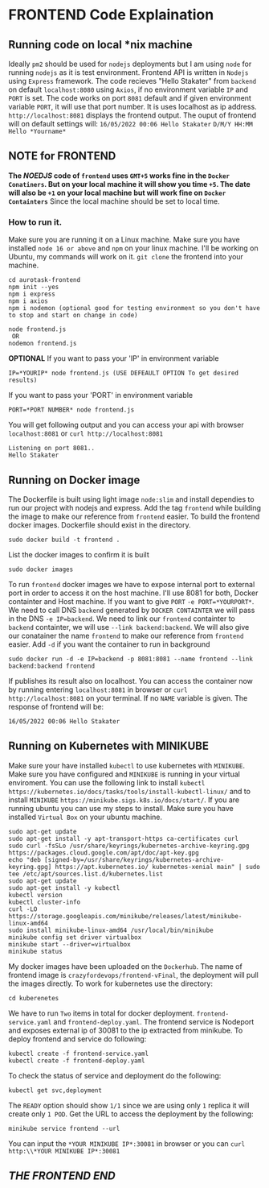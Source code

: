 # FRONTEND Code Explaination
## Running code on local *nix machine
Ideally `pm2` should be used for `nodejs` deployments but I am using `node` for running `nodejs` as it is test environment.
Frontend API is written in `Nodejs` using `Express` framework. The code recieves "Hello Stakater" from `backend` on  default `localhost:8080` using `Axios`, if no environment variable `IP` and `PORT` is set. The code works on port `8081` default and if given environment variable `PORT`, it will use that port number. It is uses localhost as ip address. `http://localhost:8081` displays the frontend output. The ouput of frontend will on default settings will:
`16/05/2022 00:06 Hello Stakater` `D/M/Y HH:MM Hello *Yourname*`
## NOTE for FRONTEND
**The *NOEDJS* code of `frontend` uses `GMT+5` works fine in the `Docker Conatiners`. But on your local machine it will show you time `+5`. The date will also be `+1` on your local machine but will work fine on `Docker Containters`** Since the local machine should be set to local time. 

### How to run it.
Make sure you are running it on a Linux machine. Make sure you have installed `node 16 or above` and `npm` on your linux machine. I'll be working on Ubuntu, my commands will work on it. `git clone` the frontend into your machine.
```
cd aurotask-frontend
npm init --yes
npm i express
npm i axios
npm i nodemon (optional good for testing environment so you don't have to stop and start on change in code)
```
```
node frontend.js
 OR
nodemon frontend.js
```
**OPTIONAL**
If you want to pass your 'IP' in environment variable
```
IP=*YOURIP* node frontend.js (USE DEFEAULT OPTION To get desired results)
```
If you want to pass your 'PORT' in environment variable
```
PORT=*PORT NUMBER* node frontend.js
```
You will get following output and you can access your api with browser `localhost:8081` or `curl http://localhost:8081`
```
Listening on port 8081..
Hello Stakater
```

## Running on Docker image
The Dockerfile is built using light image `node:slim` and install dependies to run our project with nodejs and express. Add the tag `frontend` while building the image to make our reference from `frontend` easier.
To build the frontend docker images. Dockerfile should exist in the directory.
```
sudo docker build -t frontend .
``` 
List the docker images to confirm it is built
```
sudo docker images
```
To run `frontend` docker images we have to expose internal port to external port in order to access it on the host machine. I'll use 8081 for both, Docker containter and Host machine. If you want to give `PORT` `-e PORT=*YOURPORT*`. We need to call DNS `backend` generated by `DOCKER CONTAINTER` we will pass in the DNS `-e IP=backend`. We need to link our `frontend` containter to `backend` containter, we will use `--link backend:backend`. We will also give our conatainer the name `frontend` to make our reference from `frontend` easier. Add `-d` if you want the container to run in background
```
sudo docker run -d -e IP=backend -p 8081:8081 --name frontend --link backend:backend frontend
```
If publishes its result also on localhost. You can access the container now by running entering `localhost:8081` in browser or `curl http://localhost:8081` on your terminal. If no `NAME` variable is given. The response of frontend will be:
```
16/05/2022 00:06 Hello Stakater
```
## Running on Kubernetes with MINIKUBE
Make sure your have installed `kubectl` to use kubernetes with `MINIKUBE`. Make sure you have configured and `MINIKUBE` is running in your virtual enviroment. You can use the following link to install `kubectl` `https://kubernetes.io/docs/tasks/tools/install-kubectl-linux/` and to install `MINIKUBE` `https://minikube.sigs.k8s.io/docs/start/`.
If you are running ubuntu you can use my steps to install. Make sure you have installed `Virtual Box` on your ubuntu machine.
```
sudo apt-get update
sudo apt-get install -y apt-transport-https ca-certificates curl
sudo curl -fsSLo /usr/share/keyrings/kubernetes-archive-keyring.gpg https://packages.cloud.google.com/apt/doc/apt-key.gpg
echo "deb [signed-by=/usr/share/keyrings/kubernetes-archive-keyring.gpg] https://apt.kubernetes.io/ kubernetes-xenial main" | sudo tee /etc/apt/sources.list.d/kubernetes.list
sudo apt-get update
sudo apt-get install -y kubectl
kubectl version
kubectl cluster-info
curl -LO https://storage.googleapis.com/minikube/releases/latest/minikube-linux-amd64
sudo install minikube-linux-amd64 /usr/local/bin/minikube
minikube config set driver virtualbox
minikube start --driver=virtualbox
minikube status
```
My docker images have been uploaded on the `Dockerhub`. The name of frontend image is `crazyfordevops/frontend-vFinal`, the deployment will pull the images directly. To work for kubernetes use the directory:
```
cd kuberenetes
```
We have to run `Two` items in total for docker deployment. `frontend-service.yaml` and `frontend-deploy.yaml`. The frontend service is Nodeport and exposes external ip of 30081 to the ip extracted from minikube. To deploy frontend and service do following:
```
kubectl create -f frontend-service.yaml
kubectl create -f frontend-deploy.yaml
```
To check the status of service and deployment do the following:
```
kubectl get svc,deployment
```
The `READY` option should show `1/1` since we are using only `1` replica it will create only `1 POD`.
Get the URL to access the deployment by the following:
```
minikube service frontend --url
```
You can input the `*YOUR MINIKUBE IP*:30081` in browser or you can `curl http:\\*YOUR MINIKUBE IP*:30081`


##                                                         ***THE FRONTEND END***

